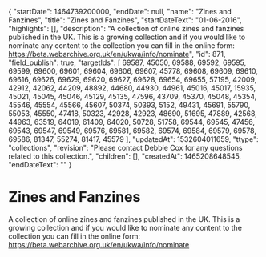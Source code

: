 {
  "startDate": 1464739200000, 
  "endDate": null, 
  "name": "Zines and Fanzines", 
  "title": "Zines and Fanzines", 
  "startDateText": "01-06-2016", 
  "highlights": [], 
  "description": "A collection of online zines and fanzines published in the UK. This is a growing collection and if you would like to nominate any content to the collection you can fill in the online form: https://beta.webarchive.org.uk/en/ukwa/info/nominate", 
  "id": 871, 
  "field_publish": true, 
  "targetIds": [
    69587, 
    45050, 
    69588, 
    69592, 
    69595, 
    69599, 
    69600, 
    69601, 
    69604, 
    69606, 
    69607, 
    45778, 
    69608, 
    69609, 
    69610, 
    69616, 
    69626, 
    69629, 
    69620, 
    69627, 
    69628, 
    69654, 
    69655, 
    57195, 
    42009, 
    42912, 
    42062, 
    44209, 
    48892, 
    44680, 
    44930, 
    44961, 
    45016, 
    45017, 
    15935, 
    45021, 
    45045, 
    45046, 
    45129, 
    45135, 
    47596, 
    43709, 
    45370, 
    45048, 
    45354, 
    45546, 
    45554, 
    45566, 
    45607, 
    50374, 
    50393, 
    5152, 
    49431, 
    45691, 
    55790, 
    55053, 
    45550, 
    47418, 
    50323, 
    42928, 
    42923, 
    48690, 
    51695, 
    47889, 
    42568, 
    44963, 
    63519, 
    64019, 
    61409, 
    64020, 
    50728, 
    51758, 
    69544, 
    69545, 
    47456, 
    69543, 
    69547, 
    69549, 
    69576, 
    69581, 
    69582, 
    69574, 
    69584, 
    69579, 
    69578, 
    69586, 
    81347, 
    55274, 
    81417, 
    45579
  ], 
  "updatedAt": 1532604011659, 
  "ttype": "collections", 
  "revision": "Please contact Debbie Cox for any questions related to this collection.", 
  "children": [], 
  "createdAt": 1465208648545, 
  "endDateText": ""
}

# Zines and Fanzines

A collection of online zines and fanzines published in the UK. This is a growing collection and if you would like to nominate any content to the collection you can fill in the online form: https://beta.webarchive.org.uk/en/ukwa/info/nominate